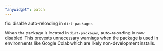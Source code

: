 ```yaml
---
"anywidget": patch
---
```


fix: disable auto-reloading in `dist-packages`

When the package is located in `dist-packages`, auto-reloading is now disabled. This prevents unnecessary warnings when the package is used in environments like Google Colab which are likely non-development installs.
